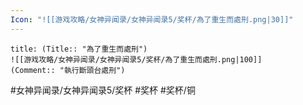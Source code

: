 ```yaml
---
Icon: "![[游戏攻略/女神异闻录/女神异闻录5/奖杯/為了重生而處刑.png|30]]"
---
```

```ad-common-bronze-trophy
title: (Title:: "為了重生而處刑")
![[游戏攻略/女神异闻录/女神异闻录5/奖杯/為了重生而處刑.png|100]]
(Comment:: "執行斷頭台處刑")
```

#女神异闻录/女神异闻录5/奖杯 #奖杯 #奖杯/铜
